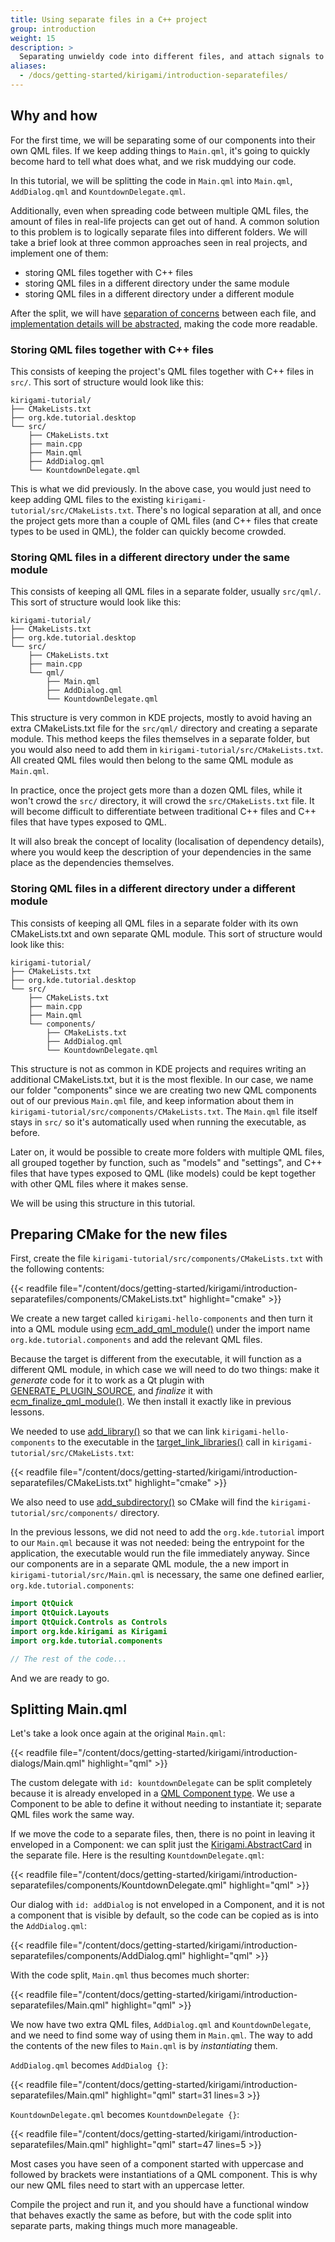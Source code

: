 ```yaml
---
title: Using separate files in a C++ project
group: introduction
weight: 15
description: >
  Separating unwieldy code into different files, and attach signals to your components.
aliases:
  - /docs/getting-started/kirigami/introduction-separatefiles/
---
```


## Why and how

For the first time, we will be separating some of our components into their own QML files. If we keep adding things to `Main.qml`, it's going to quickly become hard to tell what does what, and we risk muddying our code.

In this tutorial, we will be splitting the code in `Main.qml` into `Main.qml`, `AddDialog.qml` and `KountdownDelegate.qml`.

Additionally, even when spreading code between multiple QML files, the amount of files in real-life projects can get out of hand. A common solution to this problem is to logically separate files into different folders. We will take a brief look at three common approaches seen in real projects, and implement one of them:

* storing QML files together with C++ files
* storing QML files in a different directory under the same module
* storing QML files in a different directory under a different module

After the split, we will have [separation of concerns](https://en.wikipedia.org/wiki/Separation_of_concerns) between each file, and [implementation details will be abstracted](https://en.wikipedia.org/wiki/Abstraction_(computer_science)), making the code more readable.

### Storing QML files together with C++ files

This consists of keeping the project's QML files together with C++ files in `src/`. This sort of structure would look like this:

```
kirigami-tutorial/
├── CMakeLists.txt
├── org.kde.tutorial.desktop
└── src/
    ├── CMakeLists.txt
    ├── main.cpp
    ├── Main.qml
    ├── AddDialog.qml
    └── KountdownDelegate.qml
```

This is what we did previously. In the above case, you would just need to keep adding QML files to the existing `kirigami-tutorial/src/CMakeLists.txt`. There's no logical separation at all, and once the project gets more than a couple of QML files (and C++ files that create types to be used in QML), the folder can quickly become crowded.

### Storing QML files in a different directory under the same module

This consists of keeping all QML files in a separate folder, usually `src/qml/`. This sort of structure would look like this:

```
kirigami-tutorial/
├── CMakeLists.txt
├── org.kde.tutorial.desktop
└── src/
    ├── CMakeLists.txt
    ├── main.cpp
    └── qml/
        ├── Main.qml
        ├── AddDialog.qml
        └── KountdownDelegate.qml
```

This structure is very common in KDE projects, mostly to avoid having an extra CMakeLists.txt file for the `src/qml/` directory and creating a separate module. This method keeps the files themselves in a separate folder, but you would also need to add them in `kirigami-tutorial/src/CMakeLists.txt`. All created QML files would then belong to the same QML module as `Main.qml`.

In practice, once the project gets more than a dozen QML files, while it won't crowd the `src/` directory, it will crowd the `src/CMakeLists.txt` file. It will become difficult to differentiate between traditional C++ files and C++ files that have types exposed to QML.

It will also break the concept of locality (localisation of dependency details), where you would keep the description of your dependencies in the same place as the dependencies themselves.

### Storing QML files in a different directory under a different module

This consists of keeping all QML files in a separate folder with its own CMakeLists.txt and own separate QML module. This sort of structure would look like this:

```
kirigami-tutorial/
├── CMakeLists.txt
├── org.kde.tutorial.desktop
└── src/
    ├── CMakeLists.txt
    ├── main.cpp
    ├── Main.qml
    └── components/
        ├── CMakeLists.txt
        ├── AddDialog.qml
        └── KountdownDelegate.qml
```

This structure is not as common in KDE projects and requires writing an additional CMakeLists.txt, but it is the most flexible. In our case, we name our folder "components" since we are creating two new QML components out of our previous `Main.qml` file, and keep information about them in `kirigami-tutorial/src/components/CMakeLists.txt`. The `Main.qml` file itself stays in `src/` so it's automatically used when running the executable, as before.

Later on, it would be possible to create more folders with multiple QML files, all grouped together by function, such as "models" and "settings", and C++ files that have types exposed to QML (like models) could be kept together with other QML files where it makes sense.

We will be using this structure in this tutorial.

## Preparing CMake for the new files

First, create the file `kirigami-tutorial/src/components/CMakeLists.txt` with the following contents:

{{< readfile file="/content/docs/getting-started/kirigami/introduction-separatefiles/components/CMakeLists.txt" highlight="cmake" >}}

We create a new target called `kirigami-hello-components` and then turn it into a QML module using [ecm_add_qml_module()](https://api.kde.org/ecm/module/ECMQmlModule.html) under the import name `org.kde.tutorial.components` and add the relevant QML files.

Because the target is different from the executable, it will function as a different QML module, in which case we will need to do two things: make it *generate* code for it to work as a Qt plugin with [GENERATE_PLUGIN_SOURCE](https://api.kde.org/ecm/module/ECMQmlModule.html), and *finalize* it with [ecm_finalize_qml_module()](https://api.kde.org/ecm/module/ECMQmlModule.html). We then install it exactly like in previous lessons.

We needed to use [add_library()](https://cmake.org/cmake/help/latest/command/add_library.html) so that we can link `kirigami-hello-components` to the executable in the [target_link_libraries()](https://cmake.org/cmake/help/latest/command/target_link_libraries.html) call in `kirigami-tutorial/src/CMakeLists.txt`:

{{< readfile file="/content/docs/getting-started/kirigami/introduction-separatefiles/CMakeLists.txt" highlight="cmake" >}}

We also need to use [add_subdirectory()](https://cmake.org/cmake/help/latest/command/add_subdirectory.html) so CMake will find the `kirigami-tutorial/src/components/` directory.

In the previous lessons, we did not need to add the `org.kde.tutorial` import to our `Main.qml` because it was not needed: being the entrypoint for the application, the executable would run the file immediately anyway. Since our components are in a separate QML module, the a new import in `kirigami-tutorial/src/Main.qml` is necessary, the same one defined earlier, `org.kde.tutorial.components`:

```qml
import QtQuick
import QtQuick.Layouts
import QtQuick.Controls as Controls
import org.kde.kirigami as Kirigami
import org.kde.tutorial.components

// The rest of the code...
```

And we are ready to go.

## Splitting Main.qml

Let's take a look once again at the original `Main.qml`:

{{< readfile file="/content/docs/getting-started/kirigami/introduction-dialogs/Main.qml" highlight="qml" >}}

The custom delegate with `id: kountdownDelegate` can be split completely because it is already enveloped in a [QML Component type](docs:qtqml;QtQml.Component). We use a Component to be able to define it without needing to instantiate it; separate QML files work the same way.

If we move the code to a separate files, then, there is no point in leaving it enveloped in a Component: we can split just the [Kirigami.AbstractCard](docs:kirigami2;AbstractCard) in the separate file. Here is the resulting `KountdownDelegate.qml`:

{{< readfile file="/content/docs/getting-started/kirigami/introduction-separatefiles/components/KountdownDelegate.qml" highlight="qml" >}}

Our dialog with `id: addDialog` is not enveloped in a Component, and it is not a component that is visible by default, so the code can be copied as is into the `AddDialog.qml`:

{{< readfile file="/content/docs/getting-started/kirigami/introduction-separatefiles/components/AddDialog.qml" highlight="qml" >}}

With the code split, `Main.qml` thus becomes much shorter:

{{< readfile file="/content/docs/getting-started/kirigami/introduction-separatefiles/Main.qml" highlight="qml" >}}

We now have two extra QML files, `AddDialog.qml` and `KountdownDelegate`, and we need to find some way of using them in `Main.qml`. The way to add the contents of the new files to `Main.qml` is by *instantiating* them.

`AddDialog.qml` becomes `AddDialog {}`:

{{< readfile file="/content/docs/getting-started/kirigami/introduction-separatefiles/Main.qml" highlight="qml" start=31 lines=3 >}}

`KountdownDelegate.qml` becomes `KountdownDelegate {}`:

{{< readfile file="/content/docs/getting-started/kirigami/introduction-separatefiles/Main.qml" highlight="qml" start=47 lines=5 >}}

Most cases you have seen of a component started with uppercase and followed by brackets were instantiations of a QML component. This is why our new QML files need to start with an uppercase letter.

Compile the project and run it, and you should have a functional window that behaves exactly the same as before, but with the code split into separate parts, making things much more manageable.

